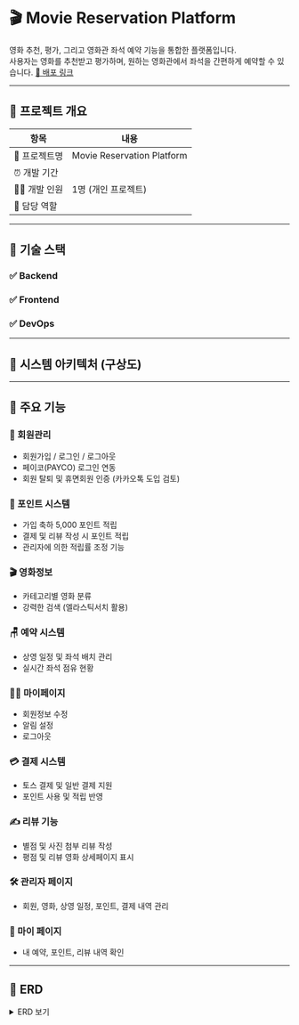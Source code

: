 # 🎬 Movie Reservation Platform

영화 추천, 평가, 그리고 영화관 좌석 예약 기능을 통합한 플랫폼입니다.  
사용자는 영화를 추천받고 평가하며, 원하는 영화관에서 좌석을 간편하게 예약할 수 있습니다.
[🔗 배포 링크]()

---

## 📆 프로젝트 개요

| 항목 | 내용 |
| ---- | ---- |
| 🧪 프로젝트명 | Movie Reservation Platform |
| ⏰ 개발 기간 |  |
| 👨‍💻 개발 인원 | 1명 (개인 프로젝트) |
| 🧩 담당 역할 |  |

---

## 🧰 기술 스택

### ✅ Backend


### ✅ Frontend


### ✅ DevOps


---

## 🧩 시스템 아키텍처 (구상도)



---

## 🔑 주요 기능

### 👥 회원관리
- 회원가입 / 로그인 / 로그아웃
- 페이코(PAYCO) 로그인 연동
- 회원 탈퇴 및 휴면회원 인증 (카카오톡 도입 검토)

### 🎁 포인트 시스템
- 가입 축하 5,000 포인트 적립
- 결제 및 리뷰 작성 시 포인트 적립
- 관리자에 의한 적립률 조정 기능

### 🎬 영화정보
- 카테고리별 영화 분류
- 강력한 검색 (엘라스틱서치 활용)

### 🪑 예약 시스템
- 상영 일정 및 좌석 배치 관리
- 실시간 좌석 점유 현황

### 🧑‍💻 마이페이지
- 회원정보 수정
- 알림 설정
- 로그아웃

### 💳 결제 시스템
- 토스 결제 및 일반 결제 지원
- 포인트 사용 및 적립 반영

### ✍️ 리뷰 기능
- 별점 및 사진 첨부 리뷰 작성
- 평점 및 리뷰 영화 상세페이지 표시

### 🛠 관리자 페이지
- 회원, 영화, 상영 일정, 포인트, 결제 내역 관리

### 📄 마이 페이지
- 내 예약, 포인트, 리뷰 내역 확인

---

## 🧱 ERD

<details>
<summary>ERD 보기</summary>

![ERD](https://your-erd-image-url.com)

</details>
